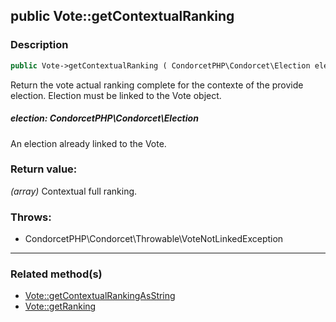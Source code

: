 ## public Vote::getContextualRanking

### Description    

```php
public Vote->getContextualRanking ( CondorcetPHP\Condorcet\Election election ): array
```

Return the vote actual ranking complete for the contexte of the provide election. Election must be linked to the Vote object.
    

##### **election:** *CondorcetPHP\Condorcet\Election*   
An election already linked to the Vote.    


### Return value:   

*(array)* Contextual full ranking.



### Throws:   

* CondorcetPHP\Condorcet\Throwable\VoteNotLinkedException

---------------------------------------

### Related method(s)      

* [Vote::getContextualRankingAsString](../Vote%20Class/public%20Vote--getContextualRankingAsString.md)    
* [Vote::getRanking](../Vote%20Class/public%20Vote--getRanking.md)    
